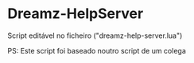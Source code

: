# Dreamz-HelpServer

Script editável no ficheiro ("dreamz-help-server.lua")

PS: Este script foi baseado noutro script de um colega
